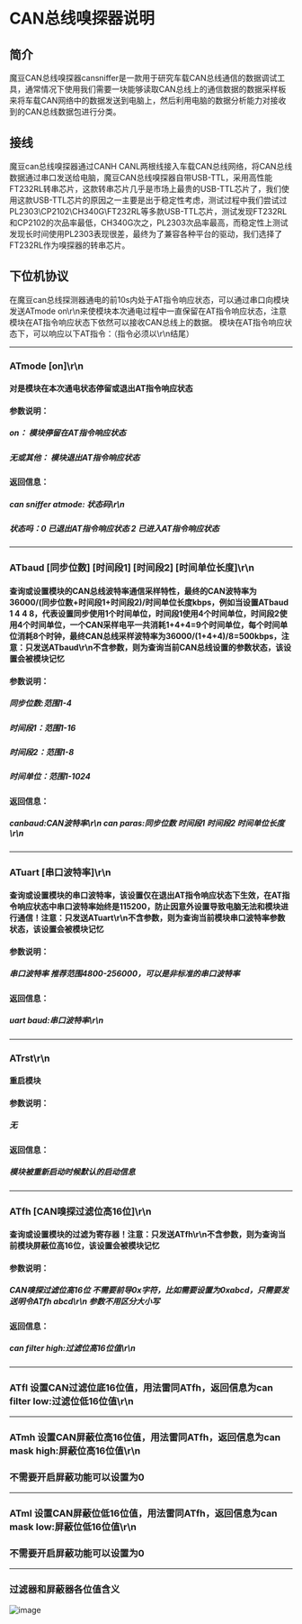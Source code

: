 # CAN总线嗅探器说明

## 简介
魔豆CAN总线嗅探器cansniffer是一款用于研究车载CAN总线通信的数据调试工具，通常情况下使用我们需要一块能够读取CAN总线上的通信数据的数据采样板来将车载CAN网络中的数据发送到电脑上，然后利用电脑的数据分析能力对接收到的CAN总线数据包进行分类。

## 接线
魔豆can总线嗅探器通过CANH CANL两根线接入车载CAN总线网络，将CAN总线数据通过串口发送给电脑，魔豆CAN总线嗅探器自带USB-TTL，采用高性能FT232RL转串芯片，这款转串芯片几乎是市场上最贵的USB-TTL芯片了，我们使用这款USB-TTL芯片的原因之一主要是出于稳定性考虑，测试过程中我们尝试过PL2303\CP2102\CH340G\FT232RL等多款USB-TTL芯片，测试发现FT232RL和CP2102的次品率最低，CH340G次之，PL2303次品率最高，而稳定性上测试发现长时间使用PL2303表现很差，最终为了兼容各种平台的驱动，我们选择了FT232RL作为嗅探器的转串芯片。

## 下位机协议
在魔豆can总线探测器通电的前10s内处于AT指令响应状态，可以通过串口向模块发送ATmode on\r\n来使模块本次通电过程中一直保留在AT指令响应状态，注意模块在AT指令响应状态下依然可以接收CAN总线上的数据。
模块在AT指令响应状态下，可以响应以下AT指令：（指令必须以\r\n结尾）


---

### ATmode [on]\r\n
#### 对是模块在本次通电状态停留或退出AT指令响应状态
#### 参数说明：
##### on： 模块停留在AT指令响应状态
##### 无或其他： 模块退出AT指令响应状态
#### 返回信息：
##### can sniffer atmode: 状态码\r\n
##### 状态吗：0 已退出AT指令响应状态 2 已进入AT指令响应状态

---


### ATbaud [同步位数] [时间段1] [时间段2] [时间单位长度]\r\n
#### 查询或设置模块的CAN总线波特率通信采样特性，最终的CAN波特率为36000/(同步位数+时间段1+时间段2)/时间单位长度kbps，例如当设置ATbaud 1 4 4 8，代表设置同步使用1个时间单位，时间段1使用4个时间单位，时间段2使用4个时间单位，一个CAN采样电平一共消耗1+4+4=9个时间单位，每个时间单位消耗8个时钟，最终CAN总线采样波特率为36000/(1+4+4)/8=500kbps，注意：只发送ATbaud\r\n不含参数，则为查询当前CAN总线设置的参数状态，该设置会被模块记忆
#### 参数说明：
##### 同步位数:范围1-4
##### 时间段1：范围1-16
##### 时间段2：范围1-8
##### 时间单位：范围1-1024
#### 返回信息：
##### canbaud:CAN波特率\r\n can paras:同步位数 时间段1 时间段2 时间单位长度\r\n

---

### ATuart [串口波特率]\r\n
#### 查询或设置模块的串口波特率，该设置仅在退出AT指令响应状态下生效，在AT指令响应状态中串口波特率始终是115200，防止因意外设置导致电脑无法和模块进行通信！注意：只发送ATuart\r\n不含参数，则为查询当前模块串口波特率参数状态，该设置会被模块记忆
#### 参数说明：
##### 串口波特率 推荐范围4800-256000，可以是非标准的串口波特率
#### 返回信息：
##### uart baud:串口波特率\r\n

---

### ATrst\r\n
#### 重启模块
#### 参数说明：
##### 无
#### 返回信息：
##### 模块被重新启动时候默认的启动信息

---

### ATfh [CAN嗅探过滤位高16位]\r\n
#### 查询或设置模块的过滤为寄存器！注意：只发送ATfh\r\n不含参数，则为查询当前模块屏蔽位高16位，该设置会被模块记忆
#### 参数说明：
##### CAN嗅探过滤位高16位 不需要前导0x字符，比如需要设置为0xabcd，只需要发送明令ATfh abcd\r\n 参数不用区分大小写
#### 返回信息：
##### can filter high:过滤位高16位值\r\n

---

### ATfl 设置CAN过滤位底16位值，用法雷同ATfh，返回信息为can filter low:过滤位低16位值\r\n

---

### ATmh 设置CAN屏蔽位高16位值，用法雷同ATfh，返回信息为can mask high:屏蔽位高16位值\r\n
### 不需要开启屏蔽功能可以设置为0

---

### ATml 设置CAN屏蔽位低16位值，用法雷同ATfh，返回信息为can mask low:屏蔽位低16位值\r\n
### 不需要开启屏蔽功能可以设置为0

---

### 过滤器和屏蔽器各位值含义
![image](https://github.com/zshchance/cansniffer/blob/master/img/filter_mask.jpg)
